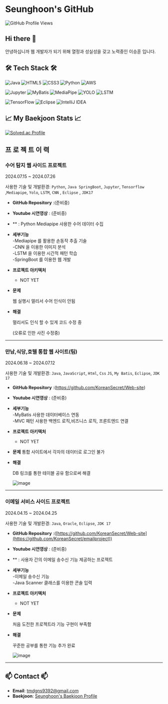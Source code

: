 # Seunghoon's GitHub

![GitHub Profile Views](https://komarev.com/ghpvc/?username=yourusername&color=brightgreen)

## Hi there 👋

안녕하십니까 웹 개발자가 되기 위해 열정과 성실성을 갖고 노력중인 이승훈 입니다. 

## 🛠️ Tech Stack 🛠️

![Java](https://img.shields.io/badge/Java-007396?logo=java&logoColor=white&style=flat)
![HTML5](https://img.shields.io/badge/HTML5-E34F26?logo=html5&logoColor=white&style=flat)
![CSS3](https://img.shields.io/badge/CSS3-1572B6?logo=css3&logoColor=white&style=flat)
![Python](https://img.shields.io/badge/Python-3776AB?logo=python&logoColor=white&style=flat)
![AWS](https://img.shields.io/badge/AWS-232F3E?logo=amazon-aws&logoColor=white&style=flat)

![Jupyter](https://img.shields.io/badge/Jupyter-F37626?logo=jupyter&logoColor=white&style=flat)
![MyBatis](https://img.shields.io/badge/MyBatis-5C2D91?logoColor=white&style=flat)
![MediaPipe](https://img.shields.io/badge/MediaPipe-FF6F00?logoColor=white&style=flat)
![YOLO](https://img.shields.io/badge/YOLO-00FFFF?logoColor=white&style=flat)
![LSTM](https://img.shields.io/badge/LSTM-FF9E0F?logoColor=white&style=flat)

![TensorFlow](https://img.shields.io/badge/TensorFlow-FF6F00?logo=tensorflow&logoColor=white&style=flat)
![Eclipse](https://img.shields.io/badge/Eclipse-2C2255?logo=eclipse&logoColor=white&style=flat)
![IntelliJ IDEA](https://img.shields.io/badge/IntelliJ_IDEA-000000?logo=intellij-idea&logoColor=white&style=flat)

## 📈 My Baekjoon Stats 📈

[![Solved.ac Profile](http://mazassumnida.wtf/api/v2/generate_badge?boj=asdf9392)](https://solved.ac/asdf9392)

## 프 로 젝 트 이 력

### 수어 탐지 웹 사이드 프로젝트
2024.07.15 ~ 2024.07.26 

사용한 기술 및 개발환경:
`Python`, `Java SpringBoot`, `Jupyter`, `Tensorflow` ,`Mediapipe`, `Yolo`, `LSTM`, `CNN` , `Eclipse` , `JDK17` 

- **GitHub Repository** :(준비중)
- **Youtube 시연영상** : (준비중)
- ** : Python Mediapipe 사용한 수어 데이터 수집
  
- **세부기능**<br>
    -Mediapipe 를 활용한 손동작 추출 기술<br>
    -CNN 을 이용한 이미지 분석<br>
    -LSTM 을 이용한 시간적 패턴 학습<br>
    -SpringBoot 를 이용한 웹 개발<br>
- **프로젝트 아키텍처**
   - NOT YET
    
- **문제**

    웹 실행시 멀리서 수어 인식이 안됨
        
- **해결**
    
    멀리서도 인식 할 수 있게 코드 수정 중

  (오류로 인한 사진 수정중)

<hr>

### 만남,식당,호텔 통합 웹 사이트(팀)
2024.06.18 ~ 2024.07.12

사용한 기술 및 개발환경:
`Java`, `JavaScript`, `Html`, `Css` `JS`, `My Batis`, `Eclipse`, `JDK 17`

- **GitHub Repository** :(https://github.com/KoreanSecret/Web-site)
- **Youtube 시연영상** : (준비중)

  
- **세부기능**<br>
    -MyBatis 사용한 데이터베이스 연동<br>
    -MVC 패턴 사용한 백엔드 로직,비즈니스 로직, 프론트엔드 연결<br>
   
    
- **프로젝트 아키텍처**
   - NOT YET
    
- **문제**
  통합 사이트에서 각자의 데이터로 로그인 불가
    
        
- **해결**
    
    DB 링크를 통한 테이블 공유 함으로써 해결

  ![image](https://github.com/user-attachments/assets/72fdd2ec-2eb0-41bb-9fa8-b070ffe8edac)


<hr>

### 이메일 서비스 사이드 프로젝트
2024.04.15 ~ 2024.04.25

사용한 기술 및 개발환경:
`Java`, `Oracle`, `Eclipse`, `JDK 17`

- **GitHub Repository** :([https://github.com/KoreanSecret/Web-site](https://github.com/KoreanSecret/emailproject))
- **Youtube 시연영상** : (준비중)
- ** : 사용자 간의 이메일 송수신 기능 제공하는 프로젝트
  
- **세부기능**<br>
    -이메일 송수신 기능<br>
    -Java Scanner 클래스를 이용한 콘솔 입력<br>
   
    
- **프로젝트 아키텍처**
   - NOT YET
    
- **문제**
  
    처음 도전한 프로젝트라 기능 구현이 부족함
        
- **해결**

  꾸준한 공부를 통한 기능 추가 완료
    


  ![image](https://github.com/user-attachments/assets/f999cb3b-c900-4336-90cb-149cd63c2525)


<hr>

## 📫 Contact 📫

- **Email**: tmdgns9392@gmail.com
- **Baekjoon**: [Seunghoon's Baekjoon Profile](https://www.acmicpc.net/user/asdf9392)


